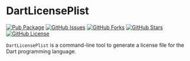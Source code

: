 DartLicensePlist
=====

[![Pub Package](https://img.shields.io/pub/v/dart_license_plist.svg)](https://pub.dev/packages/dart_license_plist)
[![GitHub Issues](https://img.shields.io/github/issues/nomunomu0504/dart_license_plist.svg)](https://github.com/nomunomu0504/dart_license_plist/issues)
[![GitHub Forks](https://img.shields.io/github/forks/nomunomu0504/dart_license_plist.svg)](https://github.com/nomunomu0504/dart_license_plist/network)
[![GitHub Stars](https://img.shields.io/github/stars/nomunomu0504/dart_license_plist.svg)](https://github.com/nomunomu0504/dart_license_plist/stargazers)
[![GitHub License](https://img.shields.io/badge/license-MIT-blue.svg)](https://raw.githubusercontent.com/nomunomu0504/dart_license_plist/main/LICENSE)

`DartLicensePlist` is a command-line tool to generate a license file for the Dart programming language.